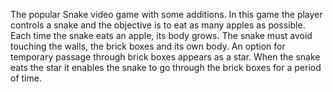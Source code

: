 The popular Snake video game with some additions.
In this game the player controls a snake and the objective is to eat as many apples as possible. 
Each time the snake eats an apple, its body grows. The snake must avoid touching the walls, the brick boxes and its own body.
An option for temporary passage through brick boxes appears as a star. When the snake eats the star it enables the snake to go through the brick boxes for a period of time.
